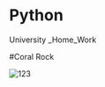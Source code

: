 # Python
University _Home_Work

#Coral Rock

![123](https://user-images.githubusercontent.com/58856931/118373184-bc2cb580-b5ca-11eb-9de8-530ba1e7d4ba.png)

